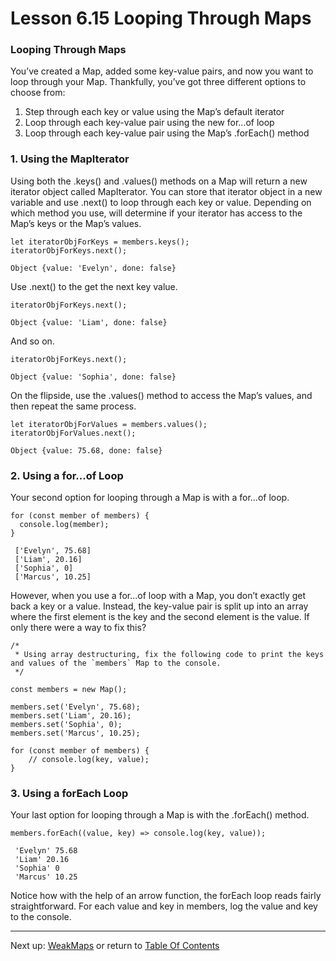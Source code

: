 # Lesson 6.15 Looping Through Maps

### Looping Through Maps
You’ve created a Map, added some key-value pairs, and now you want to loop through your Map. Thankfully, you’ve got three different options to choose from:

1. Step through each key or value using the Map’s default iterator
2. Loop through each key-value pair using the new for...of loop
3. Loop through each key-value pair using the Map’s .forEach() method

### 1. Using the MapIterator
Using both the .keys() and .values() methods on a Map will return a new iterator object called MapIterator. You can store that iterator object in a new variable and use .next() to loop through each key or value. Depending on which method you use, will determine if your iterator has access to the Map’s keys or the Map’s values.
```
let iteratorObjForKeys = members.keys();
iteratorObjForKeys.next();
```
    Object {value: 'Evelyn', done: false}

Use .next() to the get the next key value.
```
iteratorObjForKeys.next();
```
    Object {value: 'Liam', done: false}

And so on.
```
iteratorObjForKeys.next();
```
    Object {value: 'Sophia', done: false}

On the flipside, use the .values() method to access the Map’s values, and then repeat the same process.
```
let iteratorObjForValues = members.values();
iteratorObjForValues.next();
```
    Object {value: 75.68, done: false}

### 2. Using a for...of Loop
Your second option for looping through a Map is with a for...of loop.
```
for (const member of members) {
  console.log(member);
}
```
     ['Evelyn', 75.68]
     ['Liam', 20.16]
     ['Sophia', 0]
     ['Marcus', 10.25]

However, when you use a for...of loop with a Map, you don’t exactly get back a key or a value. Instead, the key-value pair is split up into an array where the first element is the key and the second element is the value. If only there were a way to fix this?

```
/*
 * Using array destructuring, fix the following code to print the keys and values of the `members` Map to the console.
 */

const members = new Map();

members.set('Evelyn', 75.68);
members.set('Liam', 20.16);
members.set('Sophia', 0);
members.set('Marcus', 10.25);

for (const member of members) {
    // console.log(key, value);
}
```

### 3. Using a forEach Loop
Your last option for looping through a Map is with the .forEach() method.
```
members.forEach((value, key) => console.log(key, value));
 ```
     'Evelyn' 75.68
     'Liam' 20.16
     'Sophia' 0
     'Marcus' 10.25

Notice how with the help of an arrow function, the forEach loop reads fairly straightforward. For each value and key in members, log the value and key to the console.

- - -
Next up: [WeakMaps](ND024_Part3_Lesson06_16.md) or return to [Table Of Contents](./ND024_TableOfContents.md)
